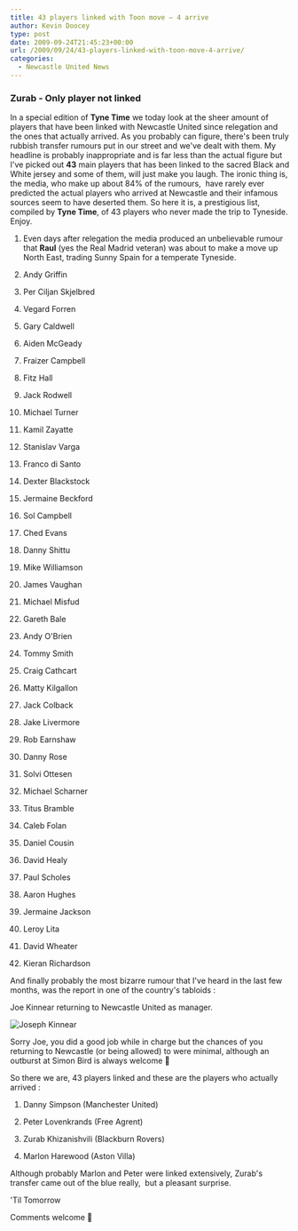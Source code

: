 ```yaml
---
title: 43 players linked with Toon move – 4 arrive
author: Kevin Doocey
type: post
date: 2009-09-24T21:45:23+00:00
url: /2009/09/24/43-players-linked-with-toon-move-4-arrive/
categories:
  - Newcastle United News
---
```


### Zurab - Only player not linked

In a special edition of **Tyne Time** we today look at the sheer amount of players that have been linked with Newcastle United since relegation and the ones that actually arrived. As you probably can figure, there's been truly rubbish transfer rumours put in our street and we've dealt with them. My headline is probably inappropriate and is far less than the actual figure but I've picked out **43** main players that has been linked to the sacred Black and White jersey and some of them, will just make you laugh. The ironic thing is, the media, who make up about 84% of the rumours,  have rarely ever predicted the actual players who arrived at Newcastle and their infamous sources seem to have deserted them. So here it is, a prestigious list, compiled by **Tyne Time**, of 43 players who never made the trip to Tyneside. Enjoy.

1. Even days after relegation the media produced an unbelievable rumour that **Raul** (yes the Real Madrid veteran) was about to make a move up North East, trading Sunny Spain for a temperate Tyneside.

2. Andy Griffin

3. Per Ciljan Skjelbred

4. Vegard Forren

5. Gary Caldwell

6. Aiden McGeady

7. Fraizer Campbell

8. Fitz Hall

9. Jack Rodwell

10. Michael Turner

11. Kamil Zayatte

12. Stanislav Varga

13. Franco di Santo

14. Dexter Blackstock

15. Jermaine Beckford

16. Sol Campbell

17. Ched Evans

18. Danny Shittu

19. Mike Williamson

20. James Vaughan

21. Michael Misfud

22. Gareth Bale

23. Andy O'Brien

24. Tommy Smith

25. Craig Cathcart

26. Matty Kilgallon

27. Jack Colback

28. Jake Livermore

29. Rob Earnshaw

30. Danny Rose

31. Solvi Ottesen

32. Michael Scharner

33. Titus Bramble

34. Caleb Folan

35. Daniel Cousin

36. David Healy

37. Paul Scholes

38. Aaron Hughes

39. Jermaine Jackson

40. Leroy Lita

41. David Wheater

42. Kieran Richardson

And finally probably the most bizarre rumour that I've heard in the last few months, was the report in one of the country's tabloids :

Joe Kinnear returning to Newcastle United as manager.

![Joseph Kinnear](https://static.guim.co.uk/sys-images/Football/Pix/pictures/2009/1/31/1233409993906/Joe-Kinnear-001.jpg)

Sorry Joe, you did a good job while in charge but the chances of you returning to Newcastle (or being allowed) to were minimal, although an outburst at Simon Bird is always welcome 🙂

So there we are, 43 players linked and these are the players who actually arrived :

1. Danny Simpson (Manchester United)

2. Peter Lovenkrands (Free Agrent)

3. Zurab Khizanishvili (Blackburn Rovers)

4. Marlon Harewood (Aston Villa)

Although probably Marlon and Peter were linked extensively, Zurab's transfer came out of the blue really,  but a pleasant surprise.

'Til Tomorrow

Comments welcome 🙂

